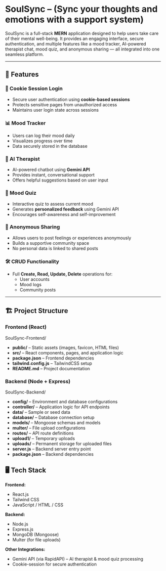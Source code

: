 # SoulSync – (Sync your thoughts and emotions with a support system)

SoulSync is a full-stack **MERN** application designed to help users take care of their mental well-being. It provides an engaging interface, secure authentication, and multiple features like a mood tracker, AI-powered therapist chat, mood quiz, and anonymous sharing — all integrated into one seamless platform.  

---

## 📌 Features  

### 🔑 Cookie Session Login  
- Secure user authentication using **cookie-based sessions**  
- Protects sensitive pages from unauthorized access  
- Maintains user login state across sessions  

### 📊 Mood Tracker  
- Users can log their mood daily  
- Visualizes progress over time  
- Data securely stored in the database  

### 🤖 AI Therapist  
- AI-powered chatbot using **Gemini API**  
- Provides instant, conversational support  
- Offers helpful suggestions based on user input  

### 🧠 Mood Quiz  
- Interactive quiz to assess current mood  
- Generates **personalized feedback** using Gemini API  
- Encourages self-awareness and self-improvement  

### 📝 Anonymous Sharing  
- Allows users to post feelings or experiences anonymously  
- Builds a supportive community space  
- No personal data is linked to shared posts  

### 🛠️ CRUD Functionality  
- Full **Create, Read, Update, Delete** operations for:  
  - User accounts  
  - Mood logs  
  - Community posts  

---

## 🏗️ Project Structure  

### **Frontend (React)**  
SoulSync-Frontend/
- **public/** – Static assets (images, favicon, HTML files)  
- **src/** – React components, pages, and application logic  
- **package.json** – Frontend dependencies  
- **tailwind.config.js** – TailwindCSS setup  
- **README.md** – Project documentation  

### **Backend (Node + Express)**
SoulSync-Backend/
- **config/** – Environment and database configurations  
- **controller/** – Application logic for API endpoints  
- **data/** – Sample or seed data  
- **database/** – Database connection setup  
- **models/** – Mongoose schemas and models  
- **multer/** – File upload configurations  
- **routes/** – API route definitions  
- **upload1/** – Temporary uploads  
- **uploads/** – Permanent storage for uploaded files  
- **server.js** – Backend server entry point  
- **package.json** – Backend dependencies  



## 🖥️ Tech Stack

**Frontend:**  
- React.js  
- Tailwind CSS  
- JavaScript / HTML / CSS  

**Backend:**  
- Node.js  
- Express.js  
- MongoDB (Mongoose)  
- Multer (for file uploads)  

**Other Integrations:**  
- Gemini API (via RapidAPI) – AI therapist & mood quiz processing  
- Cookie-session for secure authentication
